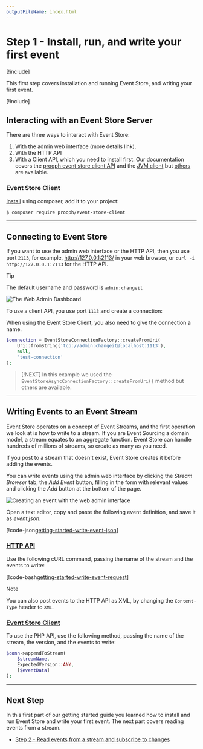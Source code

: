 ```yaml
---
outputFileName: index.html
---
```


# Step 1 - Install, run, and write your first event

[!include[<Getting Started Intro>](~/getting-started/_intro.md)]

This first step covers installation and running Event Store, and writing your first event.

[!include[<Getting Started Install and run>](~/partials/_install-run.md)]

## Interacting with an Event Store Server

There are three ways to interact with Event Store:

1.  With the admin web interface (more details link).
2.  With the HTTP API
3.  With a Client API, which you need to install first. Our documentation covers the [prooph event store client API](~/api/index.md) and the [JVM client](https://github.com/EventStore/EventStore.JVM) but [others](~/getting-started/which-api-sdk.md) are available.

### Event Store Client

[Install](https://github.com/prooph/event-store-client/) using composer, add it to your project:

```bash
$ composer require prooph/event-store-client
```

* * *

## Connecting to Event Store

If you want to use the admin web interface or the HTTP API, then you use port `2113`, for example, <http://127.0.0.1:2113/> in your web browser, or `curl -i http://127.0.0.1:2113` for the HTTP API.

> [!TIP]
> The default username and password is `admin:changeit`

![The Web Admin Dashboard](~/images/es-web-admin-dashboard.png)

To use a client API, you use port `1113` and create a connection:

When using the Event Store Client, you also need to give the connection a name.

```php
$connection = EventStoreConnectionFactory::createFromUri(
    Uri::fromString('tcp://admin:changeit@localhost:1113'),
    null,
    'test-connection'
);
```

> [!NEXT]
> In this example we used the `EventStoreAsyncConnectionFactory::createFromUri()` method but others are available.

* * *

## Writing Events to an Event Stream

Event Store operates on a concept of Event Streams, and the first operation we look at is how to write to a stream. If you are Event Sourcing a domain model, a stream equates to an aggregate function. Event Store can handle hundreds of millions of streams, so create as many as you need.

If you post to a stream that doesn't exist, Event Store creates it before adding the events.

You can write events using the admin web interface by clicking the _Stream Browser_ tab, the _Add Event_ button, filling in the form with relevant values and clicking the _Add_ button at the bottom of the page.

![Creating an event with the web admin interface](~/images/getting-started-add-event.gif)

Open a text editor, copy and paste the following event definition, and save it as _event.json_.

[!code-json[getting-started-write-event-json](~/code-examples/getting-started/event.json "The contents of event.json")]

### [HTTP API](#tab/tabid-4)

Use the following cURL command, passing the name of the stream and the events to write:

[!code-bash[getting-started-write-event-request](~/code-examples/getting-started/write-event.sh?start=1&end=1)]

> [!NOTE]
> You can also post events to the HTTP API as XML, by changing the `Content-Type` header to `XML`.

### [Event Store Client](#tab/tabid-5)

To use the PHP API, use the following method, passing the name of the stream, the version, and the events to write:

```php
$conn->appendToStream(
    $streamName,
    ExpectedVersion::ANY,
    [$eventData]
);
```

* * *

## Next Step

In this first part of our getting started guide you learned how to install and run Event Store and write your first event. The next part covers reading events from a stream.

-   [Step 2 - Read events from a stream and subscribe to changes](~/getting-started/reading-subscribing-events.md)
